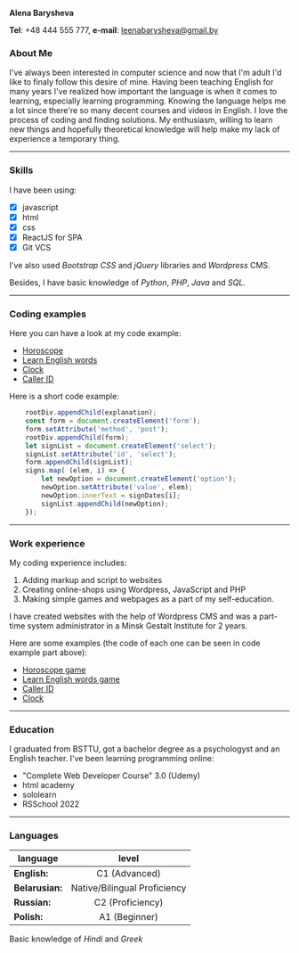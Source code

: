 __Alena Barysheva__

__Tel__: +48 444 555 777, __e-mail__: leenabarysheva@gmail.by

### __About Me__
I've always been interested in computer science and now that I'm adult I'd like to finaly follow this desire of mine.
Having been teaching English for many years I've realized how important the language is when it comes to learning, especially learning programming. Knowing the language helps me a lot since there're so many decent courses and videos in English. I love the process of coding and finding solutions. My enthusiasm, willing to learn new things and hopefully theoretical knowledge will help make my lack of experience a temporary thing.

---

### __Skills__
I have been using:

+ [x] javascript 
+ [x] html 
+ [x] css 
+ [x] ReactJS for SPA
+ [x] Git VCS

I've also used *Bootstrap CSS* and *jQuery* libraries and *Wordpress* CMS.

Besides, I have basic knowledge of *Python*, *PHP*, *Java* and *SQL*.

---

### __Coding examples__
Here you can have a look at my code example:
+ [Horoscope](https://github.com/LenaYork/horoscope)
+ [Learn English words](https://github.com/LenaYork/Cubs)
+ [Clock](https://github.com/LenaYork/Clock)
+ [Caller ID](https://github.com/LenaYork/Caller-ID)

Here is a short code example:
```javascript
    rootDiv.appendChild(explanation);
    const form = document.createElement('form');
    form.setAttribute('method', 'post');
    rootDiv.appendChild(form);
    let signList = document.createElement('select');
    signList.setAttribute('id', 'select');
    form.appendChild(signList);
    signs.map( (elem, i) => {
        let newOption = document.createElement('option');
        newOption.setAttribute('value', elem);
        newOption.innerText = signDates[i];
        signList.appendChild(newOption);
    });
```

---
### __Work experience__
My coding experience includes:
1. Adding markup and script to websites 
1. Creating online-shops using Wordpress, JavaScript and PHP
1. Making simple games and webpages as a part of my self-education.

I have created websites with the help of Wordpress CMS and was a part-time system administrator in a Minsk Gestalt Institute for 2 years.

Here are some examples (the code of each one can be seen in code example part above):
- [Horoscope game](https://lenayork.github.io/horoscope/)
- [Learn English words game](https://lenayork.github.io/Cubs/)
- [Caller ID](https://lenayork.github.io/Caller-ID/)
- [Clock](https://lenayork.github.io/Clock/)

---

### __Education__
I graduated from BSTTU, got a bachelor degree as a psychologyst and an English teacher. I've been learning programming online:
* "Complete Web Developer Course" 3.0 (Udemy)
* html academy
* sololearn 
* RSSchool 2022

---

### __Languages__

language    | level 
------------------|:-------: 
**English:**      |   C1 (Advanced)
**Belarusian:**   |   Native/Bilingual Proficiency 
**Russian:**      |   C2 (Proficiency)
**Polish:**       |   A1 (Beginner) 

Basic knowledge of *Hindi* and *Greek*